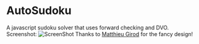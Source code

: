 # AutoSudoku
A javascript sudoku solver that uses forward checking and DVO. 
Screenshot: 
![ScreenShot](https://github.com/RobinGenolet/AutoSudoku/blob/master/images/screen.png)
Thanks to [Matthieu Girod](https://github.com/Pamoi "Matthieu Girod") for the fancy design!
